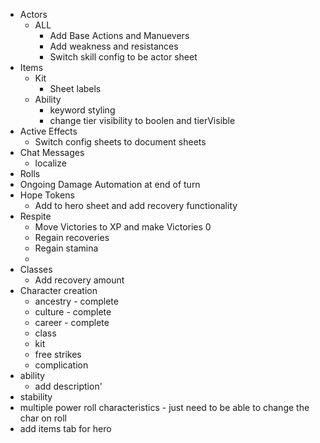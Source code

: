-   Actors
    -   ALL
        -   Add Base Actions and Manuevers
        -   Add weakness and resistances
        -   Switch skill config to be actor sheet
-   Items
    -   Kit
        -   Sheet labels
    -   Ability
        -   keyword styling
        -   change tier visibility to boolen and tierVisible
-   Active Effects
    -   Switch config sheets to document sheets
-   Chat Messages
    -   localize
-   Rolls
-   Ongoing Damage Automation at end of turn
-   Hope Tokens
    -   Add to hero sheet and add recovery functionality
-   Respite
    -   Move Victories to XP and make Victories 0
    -   Regain recoveries
    -   Regain stamina
    -
-   Classes
    -   Add recovery amount
-   Character creation
    -   ancestry - complete
    -   culture - complete
    -   career - complete
    -   class
    -   kit
    -   free strikes
    -   complication
-   ability
    -   add description'
-   stability
-   multiple power roll characteristics - just need to be able to change the char on roll
-   add items tab for hero
